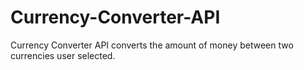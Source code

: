 # Currency-Converter-API
Currency Converter API converts the amount of money between two currencies user selected.
